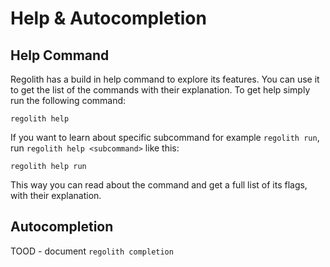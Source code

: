 # Help & Autocompletion

## Help Command

Regolith has a build in help command to explore its features. You can use it to get the list of the commands with their explanation. To get help simply run the following command:

```
regolith help
```

If you want to learn about specific subcommand for example `regolith run`, run `regolith help <subcommand>` like this:

```
regolith help run
```

This way you can read about the  command and get a full list of its flags, with their explanation.

## Autocompletion

TOOD - document `regolith completion`